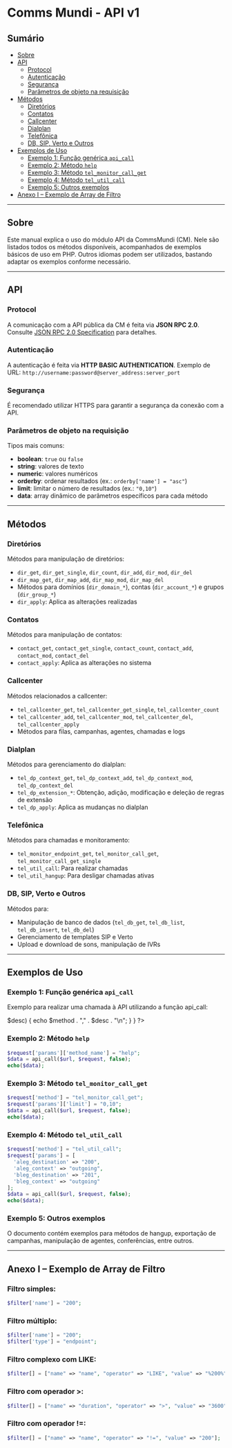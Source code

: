 # Comms Mundi - API v1

## Sumário
- [Sobre](#sobre)
- [API](#api)
  - [Protocol](#protocol)
  - [Autenticação](#autenticacao)
  - [Segurança](#seguranca)
  - [Parâmetros de objeto na requisição](#parametros-de-objeto-na-requisicao)
- [Métodos](#metodos)
  - [Diretórios](#diretorios)
  - [Contatos](#contatos)
  - [Callcenter](#callcenter)
  - [Dialplan](#dialplan)
  - [Telefônica](#telefonica)
  - [DB, SIP, Verto e Outros](#db-sip-verto-e-outros)
- [Exemplos de Uso](#exemplos-de-uso)
  - [Exemplo 1: Função genérica `api_call`](#exemplo-1-funcao-generica-apicall)
  - [Exemplo 2: Método `help`](#exemplo-2-metodo-help)
  - [Exemplo 3: Método `tel_monitor_call_get`](#exemplo-3-metodo-tel_monitor_call_get)
  - [Exemplo 4: Método `tel_util_call`](#exemplo-4-metodo-tel_util_call)
  - [Exemplo 5: Outros exemplos](#exemplo-5-outros-exemplos)
- [Anexo I – Exemplo de Array de Filtro](#anexo-i-exemplo-de-array-de-filtro)

---

## Sobre

Este manual explica o uso do módulo API da CommsMundi (CM). Nele são listados todos os métodos disponíveis, acompanhados de exemplos básicos de uso em PHP. Outros idiomas podem ser utilizados, bastando adaptar os exemplos conforme necessário.

---

## API

### Protocol

A comunicação com a API pública da CM é feita via **JSON RPC 2.0**.
Consulte [JSON RPC 2.0 Specification](http://www.jsonrpc.org/specification) para detalhes.

### Autenticação

A autenticação é feita via **HTTP BASIC AUTHENTICATION**.
Exemplo de URL: `http://username:password@server_address:server_port`

### Segurança

É recomendado utilizar HTTPS para garantir a segurança da conexão com a API.

### Parâmetros de objeto na requisição

Tipos mais comuns:
- **boolean**: `true` ou `false`
- **string**: valores de texto
- **numeric**: valores numéricos
- **orderby**: ordenar resultados (ex.: `orderby['name'] = "asc"`)
- **limit**: limitar o número de resultados (ex.: `"0,10"`)
- **data**: array dinâmico de parâmetros específicos para cada método

---

## Métodos

### Diretórios

Métodos para manipulação de diretórios:
- `dir_get`, `dir_get_single`, `dir_count`, `dir_add`, `dir_mod`, `dir_del`
- `dir_map_get`, `dir_map_add`, `dir_map_mod`, `dir_map_del`
- Métodos para domínios (`dir_domain_*`), contas (`dir_account_*`) e grupos (`dir_group_*`)
- `dir_apply`: Aplica as alterações realizadas

### Contatos

Métodos para manipulação de contatos:
- `contact_get`, `contact_get_single`, `contact_count`, `contact_add`, `contact_mod`, `contact_del`
- `contact_apply`: Aplica as alterações no sistema

### Callcenter

Métodos relacionados a callcenter:
- `tel_callcenter_get`, `tel_callcenter_get_single`, `tel_callcenter_count`
- `tel_callcenter_add`, `tel_callcenter_mod`, `tel_callcenter_del`, `tel_callcenter_apply`
- Métodos para filas, campanhas, agentes, chamadas e logs

### Dialplan

Métodos para gerenciamento do dialplan:
- `tel_dp_context_get`, `tel_dp_context_add`, `tel_dp_context_mod`, `tel_dp_context_del`
- `tel_dp_extension_*`: Obtenção, adição, modificação e deleção de regras de extensão
- `tel_dp_apply`: Aplica as mudanças no dialplan

### Telefônica

Métodos para chamadas e monitoramento:
- `tel_monitor_endpoint_get`, `tel_monitor_call_get`, `tel_monitor_call_get_single`
- `tel_util_call`: Para realizar chamadas
- `tel_util_hangup`: Para desligar chamadas ativas

### DB, SIP, Verto e Outros

Métodos para:
- Manipulação de banco de dados (`tel_db_get`, `tel_db_list`, `tel_db_insert`, `tel_db_del`)
- Gerenciamento de templates SIP e Verto
- Upload e download de sons, manipulação de IVRs

---

## Exemplos de Uso

### Exemplo 1: Função genérica `api_call`
Exemplo para realizar uma chamada à API utilizando a função api_call:

<?php include("api_call.inc.php");
$server = getenv('API_SERVER'); // Defina API_SERVER no ambiente
$url = "http://" . getenv('API_USERNAME') . ":" . getenv('API_PASSWORD') . "@" . $server;
$request = array();
$request['id'] = mt_rand();
$request['jsonrpc'] = "2.0";
$request['method'] = "help";
$data = api_call($url, $request);
if (isset($data['result'])) {
  foreach ($data['result'] as $method => $desc) {
    echo $method . "," . $desc . "\n";
  }
}
?>

### Exemplo 2: Método `help`

```php
$request['params']['method_name'] = "help";
$data = api_call($url, $request, false);
echo($data);
```

### Exemplo 3: Método `tel_monitor_call_get`

```php
$request['method'] = "tel_monitor_call_get";
$request['params']['limit'] = "0,10";
$data = api_call($url, $request, false);
echo($data);
```

### Exemplo 4: Método `tel_util_call`

```php
$request['method'] = "tel_util_call";
$request['params'] = [
  'aleg_destination' => "200",
  'aleg_context' => "outgoing",
  'bleg_destination' => "201",
  'bleg_context' => "outgoing"
];
$data = api_call($url, $request, false);
echo($data);
```

### Exemplo 5: Outros exemplos

O documento contém exemplos para métodos de hangup, exportação de campanhas, manipulação de agentes, conferências, entre outros.

---

## Anexo I – Exemplo de Array de Filtro

### Filtro simples:

```php
$filter['name'] = "200";
```

### Filtro múltiplo:

```php
$filter['name'] = "200";
$filter['type'] = "endpoint";
```

### Filtro complexo com LIKE:

```php
$filter[] = ["name" => "name", "operator" => "LIKE", "value" => "%200%"];
```

### Filtro com operador >:

```php
$filter[] = ["name" => "duration", "operator" => ">", "value" => "3600"];
```

### Filtro com operador !=:

```php
$filter[] = ["name" => "name", "operator" => "!=", "value" => "200"];
